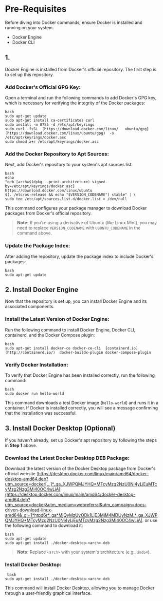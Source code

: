 


# Pre-Requisites

Before diving into Docker commands, ensure Docker is installed and running on your system.

-   Docker Engine
-   Docker CLI

## 1\. 

Docker Engine is installed from Docker's official repository. The first step is to set up this repository.

###  **Add Docker's Official GPG Key**:

 Open a terminal and run the following commands to add Docker's GPG key, which is necessary for verifying the integrity of the Docker packages:
 
	bash  
	sudo apt-get update
	sudo apt-get install ca-certificates curl
	sudo install -m 0755 -d /etc/apt/keyrings
	sudo curl -fsSL  [https://download.docker.com/linux/   ubuntu/gpg](https://download.docker.com/linux/ubuntu/gpg)  -o /etc/apt/keyrings/docker.asc
	sudo chmod a+r /etc/apt/keyrings/docker.asc


### **Add the Docker Repository to Apt Sources**:
Next, add Docker's repository to your system's apt sources list:

	bash
	echo 
	"deb [arch=$(dpkg --print-architecture) signed-by=/etc/apt/keyrings/docker.asc]  https://download.docker.com/linux/ubuntu 
	$(. /etc/os-release && echo "$VERSION_CODENAME") stable" | \
	sudo tee /etc/apt/sources.list.d/docker.list > /dev/null
This command configures your package manager to download Docker packages from Docker's official repository.

 >**Note:**  If you're using a derivative of Ubuntu (like Linux Mint), you may need to replace  `VERSION_CODENAME`  with  `UBUNTU_CODENAME`  in the command above.


### **Update the Package Index**:
After adding the repository, update the package index to include Docker's packages:

	bash
	sudo apt-get update


## 2\. Install Docker Engine
Now that the repository is set up, you can install Docker Engine and its associated components.

###  **Install the Latest Version of Docker Engine**:
Run the following command to install Docker Engine, Docker CLI, containerd, and the Docker Compose plugin:

	bash
    sudo apt-get install docker-ce docker-ce-cli  [containerd.io](http://containerd.io/)  docker-buildx-plugin docker-compose-plugin


### **Verify Docker Installation**:

To verify that Docker Engine has been installed correctly, run the following command:

	bash
	sudo docker run hello-world
This command downloads a test Docker image (`hello-world`) and runs it in a container. If Docker is installed correctly, you will see a message confirming that the installation was successful.

## 3\. **Install Docker Desktop (Optional)**
If you haven't already, set up Docker's apt repository by following the steps in  **Step 1**  above.

###  **Download the Latest Docker Desktop DEB Package**:
Download the latest version of the Docker Desktop package from Docker's official website  [https://desktop.docker.com/linux/main/amd64/docker-desktop-amd64.deb?utm_source=docker[…]*_ga_XJWPQMJYHQ*MTcyMzg2NzU0Ni4yLjEuMTcyMzg2Nzg3Mi40OC4wLjA](https://desktop.docker.com/linux/main/amd64/docker-desktop-amd64.deb?utm_source=docker&utm_medium=webreferral&utm_campaign=docs-driven-download-linux-amd64&_gl=1*htpd6r*_ga*MjQyMzUyODk1LjE3MjM4MDUyNzM.*_ga_XJWPQMJYHQ*MTcyMzg2NzU0Ni4yLjEuMTcyMzg2Nzg3Mi40OC4wLjA). or use the following command to download it:

	bash
	sudo apt-get update
	sudo apt-get install ./docker-desktop-<arch>.deb

> **Note:**  Replace  `<arch>`  with your system's architecture (e.g.,  `amd64`).

### **Install Docker Desktop**:

	 bash
	sudo apt-get install ./docker-desktop-<arch>.deb
This command will install Docker Desktop, allowing you to manage Docker through a user-friendly graphical interface.

<!--stackedit_data:
eyJoaXN0b3J5IjpbLTg1MDcxNTk0MSw3MzA5OTgxMTZdfQ==
-->
